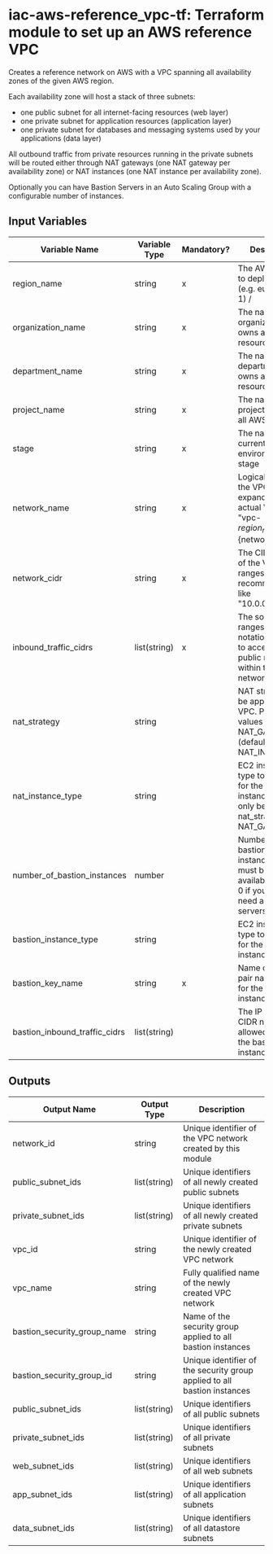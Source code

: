 # iac-aws-reference_vpc-tf: Terraform module to set up an AWS reference VPC

Creates a reference network on AWS with a VPC spanning all availability zones of the given AWS region. 

Each availability zone will host a stack of three subnets:
* one public subnet for all internet-facing resources (web layer)
* one private subnet for application resources (application layer)
* one private subnet for databases and messaging systems used by your applications (data layer)

All outbound traffic from private resources running in the private subnets will be routed either through NAT gateways 
(one NAT gateway per availability zone) or NAT instances (one NAT instance per availability zone). 

Optionally you can have Bastion Servers in an Auto Scaling Group with a configurable number of instances.
 
## Input Variables

Variable Name | Variable Type | Mandatory? | Description | Default  
 --- | --- | --- | --- | --- 
region_name | string | x | The AWS region to deploy into (e.g. eu-central-1) /
organization_name | string | x | The name of the organization that owns all AWS resources  
department_name | string | x | The name of the department that owns all AWS resources | 
project_name | string | x | The name of the project that owns all AWS resources |
stage | string | x | The name of the current environment stage |
network_name | string | x | Logical name of the VPC (will be expanded to actual VPC name "vpc-${region_name}-${network_name}") | 
network_cidr | string | x | The CIDR range of the VPC (/16 ranges recommended like "10.0.0.0/16") |  
inbound_traffic_cidrs | list(string) | x | The source IP ranges in CIDR notation allowed to access any public resource within the network. |  
nat_strategy | string |  | NAT strategy to be applied to VPC. Possible values are: NAT_GATEWAY (default) or NAT_INSTANCE | "NATGATEWAY" 
nat_instance_type | string |  | EC2 instance type to be used for the NAT instances; will only be used if nat_strategy == NAT_GATEWAY | "t3.micro"
number_of_bastion_instances | number |  | Number of bastion EC2 instances that must be always available; may be 0 if you don't need any bastion servers | 1
bastion_instance_type | string |  | EC2 instance type to be used for the bastion instances | "t3.micro"
bastion_key_name | string | x | Name of SSH key pair name to used for the bastion instances | 
bastion_inbound_traffic_cidrs | list(string) |  | The IP ranges in CIDR notation allowed to access the bastion instances | inbound_traffic_cidrs

## Outputs

Output Name | Output Type | Description  
 --- | --- | ---  
network_id | string | Unique identifier of the VPC network created by this module
public_subnet_ids | list(string) | Unique identifiers of all newly created public subnets
private_subnet_ids | list(string) | Unique identifiers of all newly created private subnets
vpc_id | string | Unique identifier of the newly created VPC network
vpc_name | string | Fully qualified name of the newly created VPC network
bastion_security_group_name | string | Name of the security group applied to all bastion instances
bastion_security_group_id | string | Unique identifier of the security group applied to all bastion instances
public_subnet_ids | list(string) | Unique identifiers of all public subnets
private_subnet_ids | list(string) | Unique identifiers of all private subnets
web_subnet_ids | list(string) | Unique identifiers of all web subnets
app_subnet_ids | list(string) | Unique identifiers of all application subnets
data_subnet_ids | list(string) | Unique identifiers of all datastore subnets